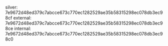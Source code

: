 silver: 7e9672d48ed379c7abcce673c770ec1282529ae35b58315298ec078db3ec98cf
external: 7e9672d48ed379c7abcce673c770ec1282529ae35b58315298ec078db3ec98ce
internal: 7e9672d48ed379c7abcce673c770ec1282529ae35b58315298ec078db3ec98c0